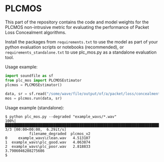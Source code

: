 # PLCMOS

This part of the repository contains the code and model weights for the PLCMOS non-intrusive metric for evaluating the performance of Packet Loss Concealment algorithms.

Install the packages from `requirements.txt` to use the model as part of your python evaluation scripts or notebooks (recommended), or `requirements_standalone.txt` to use plc_mos.py as a standalone evaluation tool.
     
Usage example:

```python
import soundfile as sf
from plc_mos import PLCMOSEstimator
plcmos = PLCMOSEstimator()
    
data, sr = sf.read("/some/wave/file/output/of/a/packet/loss/concealment/model.wav")
mos = plcmos.run(data, sr)
``` 

Usage example (standalone):

```shell
$ python plc_mos.py --degraded "example_wavs/*.wav"
100%|████████████████████████████████████████████████████████████████████████████████████| 3/3 [00:00<00:00,  6.29it/s]
           filename_degraded  plcmos_v2
0     example_wavs\clean.wav   4.513107
1  example_wavs\plc_good.wav   4.063874
2  example_wavs\plc_poor.wav   2.818833
3.7986046208275686
$
```
